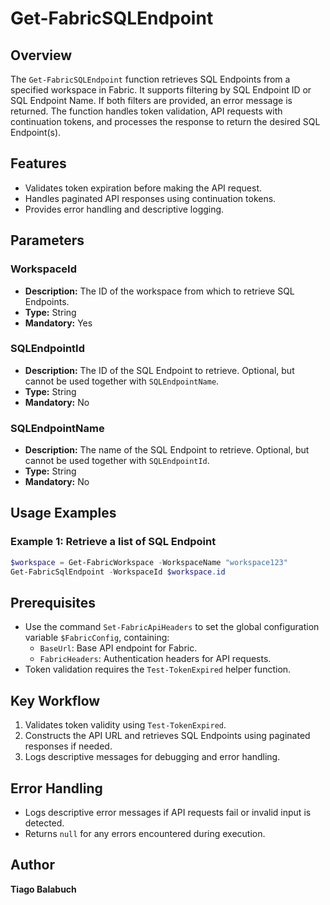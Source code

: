 # Get-FabricSQLEndpoint

## Overview

The `Get-FabricSQLEndpoint` function retrieves SQL Endpoints from a specified workspace in Fabric. It supports filtering by SQL Endpoint ID or SQL Endpoint Name. If both filters are provided, an error message is returned. The function handles token validation, API requests with continuation tokens, and processes the response to return the desired SQL Endpoint(s).

## Features

- Validates token expiration before making the API request.
- Handles paginated API responses using continuation tokens.
- Provides error handling and descriptive logging.

## Parameters

### WorkspaceId

- **Description:** The ID of the workspace from which to retrieve SQL Endpoints.
- **Type:** String
- **Mandatory:** Yes

### SQLEndpointId

- **Description:** The ID of the SQL Endpoint to retrieve. Optional, but cannot be used together with `SQLEndpointName`.
- **Type:** String
- **Mandatory:** No

### SQLEndpointName

- **Description:** The name of the SQL Endpoint to retrieve. Optional, but cannot be used together with `SQLEndpointId`.
- **Type:** String
- **Mandatory:** No

## Usage Examples

### Example 1: Retrieve a list of SQL Endpoint

```powershell
$workspace = Get-FabricWorkspace -WorkspaceName "workspace123"
Get-FabricSqlEndpoint -WorkspaceId $workspace.id

```

## Prerequisites

- Use the command `Set-FabricApiHeaders` to set the global configuration variable `$FabricConfig`, containing:
  - `BaseUrl`: Base API endpoint for Fabric.
  - `FabricHeaders`: Authentication headers for API requests.
- Token validation requires the `Test-TokenExpired` helper function.

## Key Workflow

1. Validates token validity using `Test-TokenExpired`.
2. Constructs the API URL and retrieves SQL Endpoints using paginated responses if needed.
3. Logs descriptive messages for debugging and error handling.

## Error Handling

- Logs descriptive error messages if API requests fail or invalid input is detected.
- Returns `null` for any errors encountered during execution.

## Author

**Tiago Balabuch**